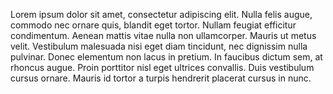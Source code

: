 Lorem ipsum dolor sit amet, consectetur adipiscing elit. Nulla felis augue, commodo nec ornare quis, blandit eget tortor. Nullam feugiat efficitur condimentum. Aenean mattis vitae nulla non ullamcorper. Mauris ut metus velit. Vestibulum malesuada nisi eget diam tincidunt, nec dignissim nulla pulvinar. Donec elementum non lacus in pretium. In faucibus dictum sem, at rhoncus augue. Proin porttitor nisl eget ultrices convallis. Duis vestibulum cursus ornare. Mauris id tortor a turpis hendrerit placerat cursus in nunc.
